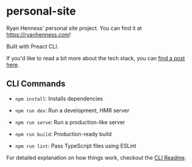 # personal-site
Ryan Henness' personal site project. You can find it at https://ryanhenness.com!

Built with Preact CLI.

If you'd like to read a bit more about the tech stack, you can [find a post here](https://dev.to/ryhenness).

## CLI Commands
*   `npm install`: Installs dependencies

*   `npm run dev`: Run a development, HMR server

*   `npm run serve`: Run a production-like server

*   `npm run build`: Production-ready build

*   `npm run lint`: Pass TypeScript files using ESLint

For detailed explanation on how things work, checkout the [CLI Readme](https://github.com/developit/preact-cli/blob/master/README.md).
